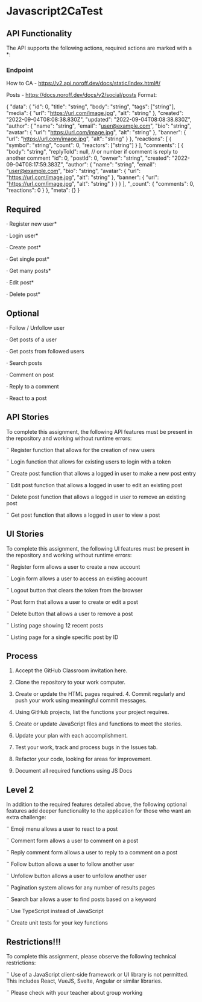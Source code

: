 # Javascript2CaTest

## API Functionality
The API supports the following actions, required actions are marked with a *:

### Endpoint
How to CA - https://v2.api.noroff.dev/docs/static/index.html#/

Posts - https://docs.noroff.dev/docs/v2/social/posts
Format:

{
  "data": {
    "id": 0,
    "title": "string",
    "body": "string",
    "tags": ["string"],
    "media": {
      "url": "https://url.com/image.jpg",
      "alt": "string"
    },
    "created": "2022-09-04T08:08:38.830Z",
    "updated": "2022-09-04T08:08:38.830Z",
    "author": {
      "name": "string",
      "email": "user@example.com",
      "bio": "string",
      "avatar": {
        "url": "https://url.com/image.jpg",
        "alt": "string"
      },
      "banner": {
        "url": "https://url.com/image.jpg",
        "alt": "string"
      }
    },
    "reactions": [
      {
        "symbol": "string",
        "count": 0,
        "reactors": ["string"]
      }
    ],
    "comments": [
      {
        "body": "string",
        "replyToId": null, // or number if comment is reply to another comment
        "id": 0,
        "postId": 0,
        "owner": "string",
        "created": "2022-09-04T08:17:59.383Z",
        "author": {
          "name": "string",
          "email": "user@example.com",
          "bio": "string",
          "avatar": {
            "url": "https://url.com/image.jpg",
            "alt": "string"
          },
          "banner": {
            "url": "https://url.com/image.jpg",
            "alt": "string"
          }
        }
      }
    ],
    "_count": {
      "comments": 0,
      "reactions": 0
    }
  },
  "meta": {}
}



## Required
· Register new user*

· Login user*

· Create post*

· Get single post*

· Get many posts*

· Edit post*

· Delete post*


## Optional
· Follow / Unfollow user

· Get posts of a user

· Get posts from followed users

· Search posts

· Comment on post

· Reply to a comment

· React to a post

## API Stories

To complete this assignment, the following API features must be present in the repository and working without runtime errors:

¨ Register function that allows for the creation of new users

¨ Login function that allows for existing users to login with a token

¨ Create post function that allows a logged in user to make a new post entry

¨ Edit post function that allows a logged in user to edit an existing post

¨ Delete post function that allows a logged in user to remove an existing post

¨ Get post function that allows a logged in user to view a post


## UI Stories

To complete this assignment, the following UI features must be present in the repository and working without runtime errors:

¨ Register form allows a user to create a new account

¨ Login form allows a user to access an existing account

¨ Logout button that clears the token from the browser

¨ Post form that allows a user to create or edit a post

¨ Delete button that allows a user to remove a post

¨ Listing page showing 12 recent posts

¨ Listing page for a single specific post by ID




## Process 

1. Accept the GitHub Classroom invitation here.

2. Clone the repository to your work computer.

3. Create or update the HTML pages required. 4. Commit regularly and push your work using meaningful commit messages.

5. Using GitHub projects, list the functions your project requires.

6. Create or update JavaScript files and functions to meet the stories.

7. Update your plan with each accomplishment.

8. Test your work, track and process bugs in the Issues tab.

9. Refactor your code, looking for areas for improvement.

10. Document all required functions using JS Docs



## Level 2

In addition to the required features detailed above, the following optional features add deeper functionality to the application for those who want an extra challenge:

¨ Emoji menu allows a user to react to a post

¨ Comment form allows a user to comment on a post

¨ Reply comment form allows a user to reply to a comment on a post

¨ Follow button allows a user to follow another user

¨ Unfollow button allows a user to unfollow another user

¨ Pagination system allows for any number of results pages

¨ Search bar allows a user to find posts based on a keyword

¨ Use TypeScript instead of JavaScript

¨ Create unit tests for your key functions



## Restrictions!!!

To complete this assignment, please observe the following technical restrictions:

¨ Use of a JavaScript client-side framework or UI library is not permitted. This includes React, VueJS, Svelte, Angular or similar libraries.

¨ Please check with your teacher about group working


